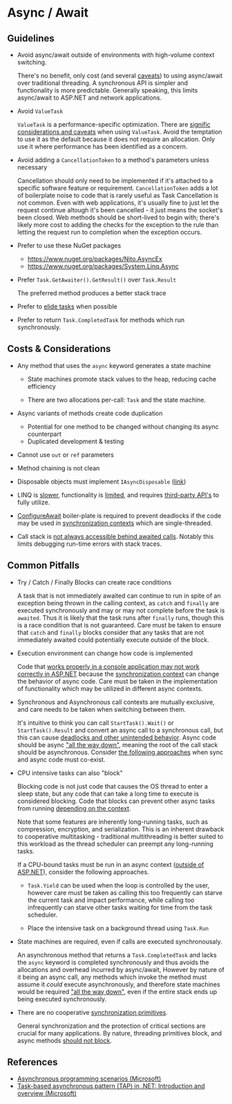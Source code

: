 # Async / Await

## Guidelines

- Avoid async/await outside of environments with high-volume context switching.

  There's no benefit, only cost (and several [caveats](#common-pitfalls)) to using async/await over traditional threading. A synchronous API is simpler and functionality is more predictable. Generally speaking, this limits async/await to ASP.NET and network applications.

- Avoid `ValueTask`

  `ValueTask` is a performance-specific optimization. There are [signific considerations and caveats](https://devblogs.microsoft.com/dotnet/understanding-the-whys-whats-and-whens-of-valuetask/) when using `ValueTask`. Avoid the temptation to use it as the default because it does not require an allocation. Only use it where performance has been identified as a concern.

- Avoid adding a `CancellationToken` to a method's parameters unless necessary

  Cancellation should only need to be implemented if it's attached to a specific software feature or requirement. `CancellationToken` adds a lot of boilerplate noise to code that is rarely useful as Task Cancellation is not common. Even with web applications, it's usually fine to just let the request continue altough it's been cancelled - it just means the socket's been closed. Web methods should be short-lived to begin with;  there's likely more cost to adding the checks for the exception to the rule than letting the request run to completion when the exception occurs.

- Prefer to use these NuGet packages

  - https://www.nuget.org/packages/Nito.AsyncEx
  - https://www.nuget.org/packages/System.Linq.Async

- Prefer `Task.GetAwaiter().GetResult()` over `Task.Result`

  The preferred method produces a better stack trace

- Prefer to [elide tasks](https://blog.stephencleary.com/2016/12/eliding-async-await.html) when possible

- Prefer to return `Task.CompletedTask` for methods which run synchronously.


## Costs & Considerations

- Any method that uses the `async` keyword generates a state machine
  
  - State machines promote stack values to the heap, reducing cache efficiency

  - There are two allocations per-call: `Task` and the state machine.

- Async variants of methods create code duplication 
  - Potential for one method to be changed without changing its async counterpart
  - Duplicated development & testing

- Cannot use `out` or `ref` parameters

- Method chaining is not clean

- Disposable objects must implement `IAsyncDisposable` ([link](https://learn.microsoft.com/en-us/dotnet/standard/garbage-collection/implementing-disposeasync))

- LINQ is [slower](https://github.com/JoshClose/CsvHelper/issues/1560), functionality is [limited](https://stackoverflow.com/questions/59689529/return-iasyncenumerable-from-an-async-method), and requires [third-party API's](https://www.nuget.org/packages/System.Linq.Async) to fully utilize.

- [ConfigureAwait](https://devblogs.microsoft.com/dotnet/configureawait-faq/) boiler-plate is required to prevent deadlocks if the code may be used in [synchronization contexts](https://learn.microsoft.com/en-us/archive/msdn-magazine/2011/february/msdn-magazine-parallel-computing-it-s-all-about-the-synchronizationcontext) which are single-threaded.

- Call stack is [not always accessible behind awaited calls](https://learn.microsoft.com/en-us/archive/msdn-magazine/2013/february/async-programming-async-causality-chain-tracking). Notably this limits debugging run-time errors with stack traces.


## Common Pitfalls

- Try / Catch / Finally Blocks can create race conditions

  A task that is not immediately awaited can continue to run in spite of an exception being thrown in the calling context, as `catch` and `finally` are executed synchronously and may or may not complete before the task is `awaited`. Thus it is likely that the task runs after `finally` runs, though this is a race condition that is not guaranteed. Care must be taken to ensure that `catch` and `finally` blocks consider that any tasks that are not immediately awaited could potentially execute outside of the block.

- Execution environment can change how code is implemented

  Code that [works properly in a console application may not work correctly in ASP.NET](https://blog.stephencleary.com/2013/11/taskrun-etiquette-examples-dont-use.html) because the [synchronization context](https://learn.microsoft.com/en-us/archive/msdn-magazine/2011/february/msdn-magazine-parallel-computing-it-s-all-about-the-synchronizationcontext#notes-on-synchronizationcontext-implementations) can change the behavior of async code. Care must be taken in the implementation of functionality which may be utilized in different async contexts.

- Synchronous and Asynchronous call contexts are mutually exclusive, and care needs to be taken when switching between them.

  It's intuitive to think you can call `StartTask().Wait()` or `StartTask().Result` and convert an async call to a synchronous call, but this can cause [deadlocks and other unintended behavior](https://learn.microsoft.com/en-us/archive/msdn-magazine/2015/july/async-programming-brownfield-async-development). Async code should be async ["all the way down"](https://learn.microsoft.com/en-us/archive/msdn-magazine/2013/march/async-await-best-practices-in-asynchronous-programming#async-all-the-way), meaning the root of the call stack should be asynchronous. Consider [the following approaches](https://stackoverflow.com/questions/9343594/how-to-call-asynchronous-method-from-synchronous-method-in-c) when sync and async code must co-exist.

- CPU intensive tasks can also "block"

  Blocking code is not just code that causes the OS thread to enter a sleep state, but any code that can take a long time to execute is considered blocking. Code that blocks can prevent other async tasks from running [depending on the context](https://blog.stephencleary.com/2013/11/taskrun-etiquette-examples-dont-use.html).
  
  Note that some features are inherently long-running tasks, such as compression, encryption, and serialization. This is an inherent drawback to cooperative multitasking - traditional multithreading is better suited to this workload as the thread scheduler can preempt any long-running tasks. 
  
  If a CPU-bound tasks must be run in an async context ([outside of ASP.NET](https://blog.stephencleary.com/2013/11/taskrun-etiquette-examples-dont-use.html)), consider the following approaches.

  - `Task.Yield` can be used when the loop is controlled by the user, however care must be taken as calling this too frequently can starve the current task and impact performance, while calling too infrequently can starve other tasks waiting for time from the task scheduler. 

  - Place the intensive task on a background thread using `Task.Run`

- State machines are required, even if calls are executed synchronousaly.

  An asynchronous method that returns a `Task.CompletedTask` and lacks the `async` keyword is completed synchronously and thus avoids the allocations and overhead incurred by async/await, However by nature of it being an async call, any methods which invoke the method must assume it *could* execute asynchronously, and therefore state machines would be required ["all the way down"](https://learn.microsoft.com/en-us/archive/msdn-magazine/2013/march/async-await-best-practices-in-asynchronous-programming#async-all-the-way), even if the entire stack ends up being executed synchronously.

- There are no cooperative [synchronization primitives](https://learn.microsoft.com/en-us/dotnet/standard/threading/overview-of-synchronization-primitives).

  General synchronization and the protection of critical sections are crucial for many applications. By nature, threading primitives block, and async methods [should not block](https://blog.stephencleary.com/2012/12/dont-block-in-asynchronous-code.html).


## References

- [Asynchronous programming scenarios (Microsoft)](https://learn.microsoft.com/en-us/dotnet/csharp/asynchronous-programming/async-scenarios#important-info-and-advice)
- [Task-based asynchronous pattern (TAP) in .NET: Introduction and overview (Microsoft)](https://learn.microsoft.com/en-us/dotnet/standard/asynchronous-programming-patterns/task-based-asynchronous-pattern-tap)